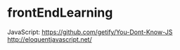# frontEndLearning

JavaScript:
https://github.com/getify/You-Dont-Know-JS
http://eloquentjavascript.net/
